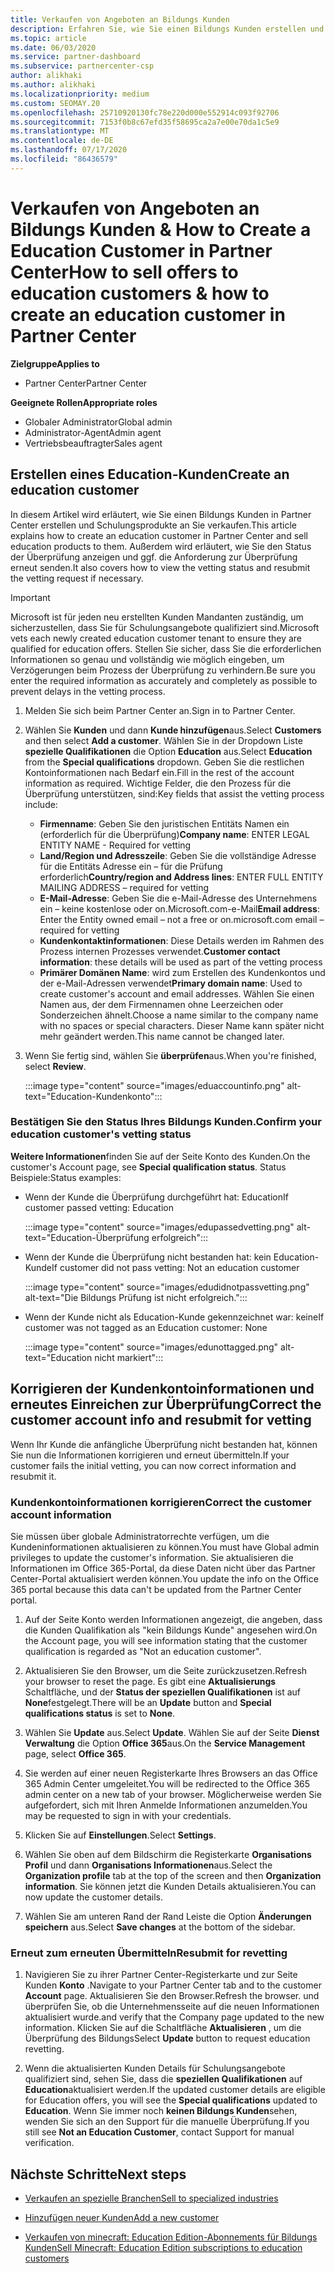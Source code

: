 ```yaml
---
title: Verkaufen von Angeboten an Bildungs Kunden
description: Erfahren Sie, wie Sie einen Bildungs Kunden erstellen und Angebote in Partner Center verkaufen.
ms.topic: article
ms.date: 06/03/2020
ms.service: partner-dashboard
ms.subservice: partnercenter-csp
author: alikhaki
ms.author: alikhaki
ms.localizationpriority: medium
ms.custom: SEOMAY.20
ms.openlocfilehash: 25710920130fc78e220d000e552914c093f92706
ms.sourcegitcommit: 7153f0b8c67efd35f58695ca2a7e00e70da1c5e9
ms.translationtype: MT
ms.contentlocale: de-DE
ms.lasthandoff: 07/17/2020
ms.locfileid: "86436579"
---
```

# <a name="how-to-sell-offers-to-education-customers--how-to-create-an-education-customer-in-partner-center"></a><span data-ttu-id="49f8b-103">Verkaufen von Angeboten an Bildungs Kunden & How to Create a Education Customer in Partner Center</span><span class="sxs-lookup"><span data-stu-id="49f8b-103">How to sell offers to education customers & how to create an education customer in Partner Center</span></span>

<span data-ttu-id="49f8b-104">**Zielgruppe**</span><span class="sxs-lookup"><span data-stu-id="49f8b-104">**Applies to**</span></span>

- <span data-ttu-id="49f8b-105">Partner Center</span><span class="sxs-lookup"><span data-stu-id="49f8b-105">Partner Center</span></span>

<span data-ttu-id="49f8b-106">**Geeignete Rollen**</span><span class="sxs-lookup"><span data-stu-id="49f8b-106">**Appropriate roles**</span></span>

- <span data-ttu-id="49f8b-107">Globaler Administrator</span><span class="sxs-lookup"><span data-stu-id="49f8b-107">Global admin</span></span>
- <span data-ttu-id="49f8b-108">Administrator-Agent</span><span class="sxs-lookup"><span data-stu-id="49f8b-108">Admin agent</span></span>
- <span data-ttu-id="49f8b-109">Vertriebsbeauftragter</span><span class="sxs-lookup"><span data-stu-id="49f8b-109">Sales agent</span></span>

## <a name="create-an-education-customer"></a><span data-ttu-id="49f8b-110">Erstellen eines Education-Kunden</span><span class="sxs-lookup"><span data-stu-id="49f8b-110">Create an education customer</span></span>

<span data-ttu-id="49f8b-111">In diesem Artikel wird erläutert, wie Sie einen Bildungs Kunden in Partner Center erstellen und Schulungsprodukte an Sie verkaufen.</span><span class="sxs-lookup"><span data-stu-id="49f8b-111">This article explains how to create an education customer in Partner Center and sell education products to them.</span></span> <span data-ttu-id="49f8b-112">Außerdem wird erläutert, wie Sie den Status der Überprüfung anzeigen und ggf. die Anforderung zur Überprüfung erneut senden.</span><span class="sxs-lookup"><span data-stu-id="49f8b-112">It also covers how to view the vetting status and resubmit the vetting request if necessary.</span></span>

> [!IMPORTANT]
> <span data-ttu-id="49f8b-113">Microsoft ist für jeden neu erstellten Kunden Mandanten zuständig, um sicherzustellen, dass Sie für Schulungsangebote qualifiziert sind.</span><span class="sxs-lookup"><span data-stu-id="49f8b-113">Microsoft vets each newly created education customer tenant to ensure they are qualified for education offers.</span></span>  <span data-ttu-id="49f8b-114">Stellen Sie sicher, dass Sie die erforderlichen Informationen so genau und vollständig wie möglich eingeben, um Verzögerungen beim Prozess der Überprüfung zu verhindern.</span><span class="sxs-lookup"><span data-stu-id="49f8b-114">Be sure you enter the required information as accurately and completely as possible to prevent delays in the vetting process.</span></span>

1. <span data-ttu-id="49f8b-115">Melden Sie sich beim Partner Center an.</span><span class="sxs-lookup"><span data-stu-id="49f8b-115">Sign in to Partner Center.</span></span>

2. <span data-ttu-id="49f8b-116">Wählen Sie **Kunden** und dann **Kunde hinzufügen**aus.</span><span class="sxs-lookup"><span data-stu-id="49f8b-116">Select **Customers** and then select **Add a customer**.</span></span> <span data-ttu-id="49f8b-117">Wählen Sie in der Dropdown Liste **spezielle Qualifikationen** die Option **Education** aus.</span><span class="sxs-lookup"><span data-stu-id="49f8b-117">Select **Education** from the **Special qualifications** dropdown.</span></span>  <span data-ttu-id="49f8b-118">Geben Sie die restlichen Kontoinformationen nach Bedarf ein.</span><span class="sxs-lookup"><span data-stu-id="49f8b-118">Fill in the rest of the account information as required.</span></span>  <span data-ttu-id="49f8b-119">Wichtige Felder, die den Prozess für die Überprüfung unterstützen, sind:</span><span class="sxs-lookup"><span data-stu-id="49f8b-119">Key fields that assist the vetting process include:</span></span>

   - <span data-ttu-id="49f8b-120">**Firmenname**: Geben Sie den juristischen Entitäts Namen ein (erforderlich für die Überprüfung)</span><span class="sxs-lookup"><span data-stu-id="49f8b-120">**Company name**: ENTER LEGAL ENTITY NAME - Required for vetting</span></span>
   - <span data-ttu-id="49f8b-121">**Land/Region und Adresszeile**: Geben Sie die vollständige Adresse für die Entitäts Adresse ein – für die Prüfung erforderlich</span><span class="sxs-lookup"><span data-stu-id="49f8b-121">**Country/region and Address lines**: ENTER FULL ENTITY MAILING ADDRESS – required for vetting</span></span>
   - <span data-ttu-id="49f8b-122">**E-Mail-Adresse**: Geben Sie die e-Mail-Adresse des Unternehmens ein – keine kostenlose oder on.Microsoft.com-e-Mail</span><span class="sxs-lookup"><span data-stu-id="49f8b-122">**Email address**:  Enter the Entity owned email – not a free or on.microsoft.com email – required for vetting</span></span>
   - <span data-ttu-id="49f8b-123">**Kundenkontaktinformationen**: Diese Details werden im Rahmen des Prozess internen Prozesses verwendet.</span><span class="sxs-lookup"><span data-stu-id="49f8b-123">**Customer contact information**: these details will be used as part of the vetting process</span></span>
   - <span data-ttu-id="49f8b-124">**Primärer Domänen Name**: wird zum Erstellen des Kundenkontos und der e-Mail-Adressen verwendet</span><span class="sxs-lookup"><span data-stu-id="49f8b-124">**Primary domain name**:  Used to create customer's account and email addresses.</span></span>  <span data-ttu-id="49f8b-125">Wählen Sie einen Namen aus, der dem Firmennamen ohne Leerzeichen oder Sonderzeichen ähnelt.</span><span class="sxs-lookup"><span data-stu-id="49f8b-125">Choose a name similar to the company name with no spaces or special characters.</span></span>  <span data-ttu-id="49f8b-126">Dieser Name kann später nicht mehr geändert werden.</span><span class="sxs-lookup"><span data-stu-id="49f8b-126">This name cannot be changed later.</span></span>

3. <span data-ttu-id="49f8b-127">Wenn Sie fertig sind, wählen Sie **überprüfen**aus.</span><span class="sxs-lookup"><span data-stu-id="49f8b-127">When you're finished, select **Review**.</span></span>

   :::image type="content" source="images/eduaccountinfo.png" alt-text="Education-Kundenkonto":::

### <a name="confirm-your-education-customers-vetting-status"></a><span data-ttu-id="49f8b-129">Bestätigen Sie den Status Ihres Bildungs Kunden.</span><span class="sxs-lookup"><span data-stu-id="49f8b-129">Confirm your education customer's vetting status</span></span>

<span data-ttu-id="49f8b-130">**Weitere Informationen**finden Sie auf der Seite Konto des Kunden.</span><span class="sxs-lookup"><span data-stu-id="49f8b-130">On the customer's Account page, see **Special qualification status**.</span></span>
<span data-ttu-id="49f8b-131">Status Beispiele:</span><span class="sxs-lookup"><span data-stu-id="49f8b-131">Status examples:</span></span>

- <span data-ttu-id="49f8b-132">Wenn der Kunde die Überprüfung durchgeführt hat: Education</span><span class="sxs-lookup"><span data-stu-id="49f8b-132">If customer passed vetting:  Education</span></span>

   :::image type="content" source="images/edupassedvetting.png" alt-text="Education-Überprüfung erfolgreich":::

- <span data-ttu-id="49f8b-134">Wenn der Kunde die Überprüfung nicht bestanden hat: kein Education-Kunde</span><span class="sxs-lookup"><span data-stu-id="49f8b-134">If customer did not pass vetting:  Not an education customer</span></span>

   :::image type="content" source="images/edudidnotpassvetting.png" alt-text="Die Bildungs Prüfung ist nicht erfolgreich.":::

- <span data-ttu-id="49f8b-136">Wenn der Kunde nicht als Education-Kunde gekennzeichnet war: keine</span><span class="sxs-lookup"><span data-stu-id="49f8b-136">If customer was not tagged as an Education customer:  None</span></span>

   :::image type="content" source="images/edunottagged.png" alt-text="Education nicht markiert":::

## <a name="correct-the-customer-account-info-and-resubmit-for-vetting"></a><span data-ttu-id="49f8b-138">Korrigieren der Kundenkontoinformationen und erneutes Einreichen zur Überprüfung</span><span class="sxs-lookup"><span data-stu-id="49f8b-138">Correct the customer account info and resubmit for vetting</span></span>  

<span data-ttu-id="49f8b-139">Wenn Ihr Kunde die anfängliche Überprüfung nicht bestanden hat, können Sie nun die Informationen korrigieren und erneut übermitteln.</span><span class="sxs-lookup"><span data-stu-id="49f8b-139">If your customer fails the initial vetting, you can now correct information and resubmit it.</span></span>

### <a name="correct-the-customer-account-information"></a><span data-ttu-id="49f8b-140">Kundenkontoinformationen korrigieren</span><span class="sxs-lookup"><span data-stu-id="49f8b-140">Correct the customer account information</span></span>

<span data-ttu-id="49f8b-141">Sie müssen über globale Administratorrechte verfügen, um die Kundeninformationen aktualisieren zu können.</span><span class="sxs-lookup"><span data-stu-id="49f8b-141">You must have Global admin privileges to update the customer's information.</span></span> <span data-ttu-id="49f8b-142">Sie aktualisieren die Informationen im Office 365-Portal, da diese Daten nicht über das Partner Center-Portal aktualisiert werden können.</span><span class="sxs-lookup"><span data-stu-id="49f8b-142">You update the info on the Office 365 portal because this data can't be updated from the Partner Center portal.</span></span>

1. <span data-ttu-id="49f8b-143">Auf der Seite Konto werden Informationen angezeigt, die angeben, dass die Kunden Qualifikation als "kein Bildungs Kunde" angesehen wird.</span><span class="sxs-lookup"><span data-stu-id="49f8b-143">On the Account page, you will see information stating that the customer qualification is regarded as "Not an education customer".</span></span>

2. <span data-ttu-id="49f8b-144">Aktualisieren Sie den Browser, um die Seite zurückzusetzen.</span><span class="sxs-lookup"><span data-stu-id="49f8b-144">Refresh your browser to reset the page.</span></span> <span data-ttu-id="49f8b-145">Es gibt eine **Aktualisierungs** Schaltfläche, und der **Status der speziellen Qualifikationen** ist auf **None**festgelegt.</span><span class="sxs-lookup"><span data-stu-id="49f8b-145">There will be an **Update** button and **Special qualifications status** is set to **None**.</span></span>

3. <span data-ttu-id="49f8b-146">Wählen Sie **Update** aus.</span><span class="sxs-lookup"><span data-stu-id="49f8b-146">Select **Update**.</span></span> <span data-ttu-id="49f8b-147">Wählen Sie auf der Seite **Dienst Verwaltung** die Option **Office 365**aus.</span><span class="sxs-lookup"><span data-stu-id="49f8b-147">On the **Service Management** page, select **Office 365**.</span></span>

4. <span data-ttu-id="49f8b-148">Sie werden auf einer neuen Registerkarte Ihres Browsers an das Office 365 Admin Center umgeleitet.</span><span class="sxs-lookup"><span data-stu-id="49f8b-148">You will be redirected to the Office 365 admin center on a new tab of your browser.</span></span> <span data-ttu-id="49f8b-149">Möglicherweise werden Sie aufgefordert, sich mit Ihren Anmelde Informationen anzumelden.</span><span class="sxs-lookup"><span data-stu-id="49f8b-149">You may be requested to sign in with your credentials.</span></span>

5. <span data-ttu-id="49f8b-150">Klicken Sie auf **Einstellungen**.</span><span class="sxs-lookup"><span data-stu-id="49f8b-150">Select **Settings**.</span></span>

6. <span data-ttu-id="49f8b-151">Wählen Sie oben auf dem Bildschirm die Registerkarte **Organisations Profil** und dann **Organisations Informationen**aus.</span><span class="sxs-lookup"><span data-stu-id="49f8b-151">Select the **Organization profile** tab at the top of the screen and then **Organization information**.</span></span> <span data-ttu-id="49f8b-152">Sie können jetzt die Kunden Details aktualisieren.</span><span class="sxs-lookup"><span data-stu-id="49f8b-152">You can now update the customer details.</span></span>

7. <span data-ttu-id="49f8b-153">Wählen Sie am unteren Rand der Rand Leiste die Option **Änderungen speichern** aus.</span><span class="sxs-lookup"><span data-stu-id="49f8b-153">Select **Save changes** at the bottom of the sidebar.</span></span>  

### <a name="resubmit-for-revetting"></a><span data-ttu-id="49f8b-154">Erneut zum erneuten Übermitteln</span><span class="sxs-lookup"><span data-stu-id="49f8b-154">Resubmit for revetting</span></span>

1. <span data-ttu-id="49f8b-155">Navigieren Sie zu ihrer Partner Center-Registerkarte und zur Seite Kunden **Konto** .</span><span class="sxs-lookup"><span data-stu-id="49f8b-155">Navigate to your Partner Center tab and to the customer **Account** page.</span></span> <span data-ttu-id="49f8b-156">Aktualisieren Sie den Browser.</span><span class="sxs-lookup"><span data-stu-id="49f8b-156">Refresh the browser.</span></span> <span data-ttu-id="49f8b-157">und überprüfen Sie, ob die Unternehmensseite auf die neuen Informationen aktualisiert wurde.</span><span class="sxs-lookup"><span data-stu-id="49f8b-157">and verify that the Company page updated to the new information.</span></span> <span data-ttu-id="49f8b-158">Klicken Sie auf die Schaltfläche **Aktualisieren** , um die Überprüfung des Bildungs</span><span class="sxs-lookup"><span data-stu-id="49f8b-158">Select **Update** button to request education revetting.</span></span>

2. <span data-ttu-id="49f8b-159">Wenn die aktualisierten Kunden Details für Schulungsangebote qualifiziert sind, sehen Sie, dass die **speziellen Qualifikationen** auf **Education**aktualisiert werden.</span><span class="sxs-lookup"><span data-stu-id="49f8b-159">If the updated customer details are eligible for Education offers, you will see the **Special qualifications** updated to **Education**.</span></span> <span data-ttu-id="49f8b-160">Wenn Sie immer noch **keinen Bildungs Kunden**sehen, wenden Sie sich an den Support für die manuelle Überprüfung.</span><span class="sxs-lookup"><span data-stu-id="49f8b-160">If you still see **Not an Education Customer**, contact Support for manual verification.</span></span>

## <a name="next-steps"></a><span data-ttu-id="49f8b-161">Nächste Schritte</span><span class="sxs-lookup"><span data-stu-id="49f8b-161">Next steps</span></span>

- [<span data-ttu-id="49f8b-162">Verkaufen an spezielle Branchen</span><span class="sxs-lookup"><span data-stu-id="49f8b-162">Sell to specialized industries</span></span>](get-special-pricing-for-offers.md)

- [<span data-ttu-id="49f8b-163">Hinzufügen neuer Kunden</span><span class="sxs-lookup"><span data-stu-id="49f8b-163">Add a new customer</span></span>](add-a-new-customer.md)

- [<span data-ttu-id="49f8b-164">Verkaufen von minecraft: Education Edition-Abonnements für Bildungs Kunden</span><span class="sxs-lookup"><span data-stu-id="49f8b-164">Sell Minecraft: Education Edition subscriptions to education customers</span></span>](minecraft-subscriptions.md)
